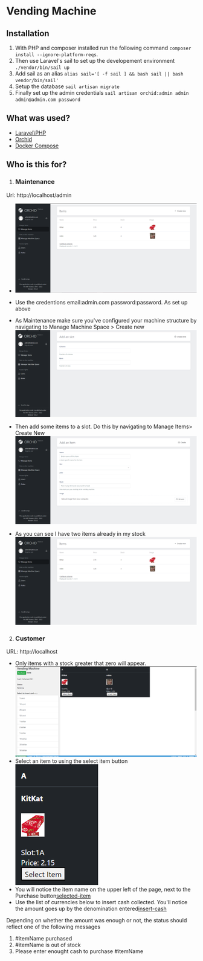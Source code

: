 # Vending Machine
## Installation
1. With PHP and composer installed run the following command
`composer install --ignore-platform-reqs`.
1. Then use Laravel's sail to set up the developement environment `./vendor/bin/sail up`
1. Add sail as an alias `alias sail='[ -f sail ] && bash sail || bash vendor/bin/sail'`
1. Setup the database  `sail artisan migrate`
1. Finally set up the admin credentials `sail artisan orchid:admin admin admin@admin.com password`
## What was used?
- [Laravel\PHP](https://laravel.com/)
- [Orchid](https://orchid.software/)
- [Docker Compose](https://docs.docker.com/compose/)

## Who is this for?
1. ### Maintenance 
Url: http://localhost/admin
- ![admin](./guide/images/admin.PNG)

- Use the credentions email:admin.com password:password. As set up above

- As Maintenance make sure you've configured your machine structure by navigating to Manage Machine Space > Create new ![configure-slots](guide/images/configure-slots.PNG)

- Then add some items to a slot. Do this by navigating to Manage Items> Create New![manage-items](guide/images/add-item.png)

- As you can see I have two items already in my stock ![items-list](guide/images/items-list.PNG)

2. ### Customer
URL: http://localhost
- Only items with a stock greater that zero will appear.![customer-page](guide/images/customer-page.PNG) 
- Select an item to using the select item button![select-item](guide/images/select-item.PNG)
- You will notice the item name on the upper left of the page, next to the Purchase button[selected-item](guide/images/selected-item.PNG)
- Use the list of currencies below to insert cash collected. You'll notice the amount goes up by the denomination entered[insert-cash](guide/images/insert-cash.PNG)

Depending on whether the amount was enough or not, the status should reflect one of the following messages
1. #itemName purchased
2. #itemName is out of stock
3. Please enter enought cash to purchase #itemName


